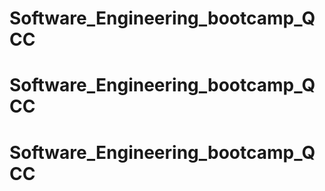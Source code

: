 # Software_Engineering_bootcamp_QCC
# Software_Engineering_bootcamp_QCC
# Software_Engineering_bootcamp_QCC
